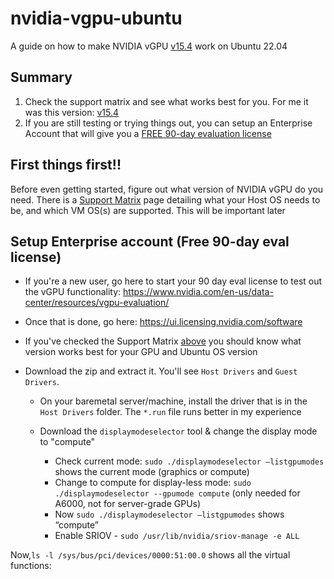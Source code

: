 # nvidia-vgpu-ubuntu

A guide on how to make NVIDIA vGPU [v15.4](https://docs.nvidia.com/vgpu/15.0/) work on Ubuntu 22.04

## Summary
1) Check the support matrix and see what works best for you. For me it was this version: [v15.4](https://docs.nvidia.com/vgpu/15.0/product-support-matrix/index.html#abstract__ubuntu)
2) If you are still testing or trying things out, you can setup an Enterprise Account that will give you a [FREE 90-day evaluation license](https://www.nvidia.com/en-us/data-center/resources/vgpu-evaluation/)
## First things first!!
Before even getting started, figure out what version of NVIDIA vGPU do you need. There is a [Support Matrix](https://docs.nvidia.com/vgpu/15.0/product-support-matrix/index.html#abstract__ubuntu) page detailing what your Host OS needs to be, and which VM OS(s) are supported. This will be important later

## Setup Enterprise account (**Free** 90-day eval license)
- If you're a new user, go here to start your 90 day eval license to test out the vGPU functionality: https://www.nvidia.com/en-us/data-center/resources/vgpu-evaluation/

- Once that is done, go here: https://ui.licensing.nvidia.com/software

- If you've checked the Support Matrix [above](#first-things-first) you should know what version works best for your GPU and Ubuntu OS version

- Download the zip and extract it. You'll see `Host Drivers` and `Guest Drivers`.
  - On your baremetal server/machine, install the driver that is in the `Host Drivers` folder. The `*.run` file runs better in my experience
  
  - Download the `displaymodeselector` tool & change the display mode to "compute"
        
    - Check current mode: `sudo ./displaymodeselector —listgpumodes` shows the current mode (graphics or compute)
    - Change to compute for display-less mode: `sudo ./displaymodeselector --gpumode compute` (only needed for A6000, not for server-grade GPUs)
    - Now `sudo ./displaymodeselector —listgpumodes` shows “compute”
    - Enable SRIOV - `sudo /usr/lib/nvidia/sriov-manage -e ALL`


Now,`ls -l /sys/bus/pci/devices/0000:51:00.0` shows all the virtual functions:
